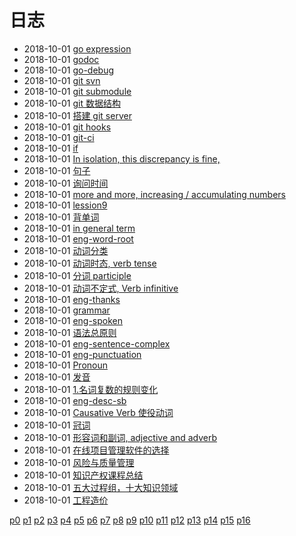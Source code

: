 # 日志
- 2018-10-01 [go expression](/b/go/go-expr) 
- 2018-10-01 [godoc](/b/go/go-doc) 
- 2018-10-01 [go-debug](/b/go/go-debug) 
- 2018-10-01 [git svn](/b/git/git-svn) 
- 2018-10-01 [git submodule](/b/git/git-submodule) 
- 2018-10-01 [git 数据结构](/b/git/git-struct) 
- 2018-10-01 [搭建 git server](/b/git/git-server) 
- 2018-10-01 [git hooks](/b/git/git-hooks) 
- 2018-10-01 [git-ci](/b/git/git-ci) 
- 2018-10-01 [if](/b/eng/s/s-if) 
- 2018-10-01 [In isolation, this discrepancy is fine,](/b/eng/s/hence) 
- 2018-10-01 [句子](/b/eng/s/either-or) 
- 2018-10-01 [询问时间](/b/eng/s-time) 
- 2018-10-01 [more and more, increasing / accumulating numbers](/b/eng/listen-4) 
- 2018-10-01 [lession9](/b/eng/lesson-9) 
- 2018-10-01 [背单词](/b/eng/eng-word) 
- 2018-10-01 [in general term](/b/eng/eng-word-test) 
- 2018-10-01 [eng-word-root](/b/eng/eng-word-root) 
- 2018-10-01 [动词分类](/b/eng/eng-verb) 
- 2018-10-01 [动词时态, verb tense](/b/eng/eng-verb-tense-taste) 
- 2018-10-01 [分词 participle](/b/eng/eng-verb-participle) 
- 2018-10-01 [动词不定式, Verb infinitive](/b/eng/eng-verb-infinitive) 
- 2018-10-01 [eng-thanks](/b/eng/eng-thanks) 
- 2018-10-01 [grammar](/b/eng/eng-start) 
- 2018-10-01 [eng-spoken](/b/eng/eng-spoken) 
- 2018-10-01 [语法总原则](/b/eng/eng-sentence) 
- 2018-10-01 [eng-sentence-complex](/b/eng/eng-sentence-complex) 
- 2018-10-01 [eng-punctuation](/b/eng/eng-punctuation) 
- 2018-10-01 [Pronoun](/b/eng/eng-pronoun) 
- 2018-10-01 [发音](/b/eng/eng-prononciation) 
- 2018-10-01 [1.名词复数的规则变化](/b/eng/eng-noun) 
- 2018-10-01 [eng-desc-sb](/b/eng/eng-desc-sb) 
- 2018-10-01 [Causative Verb 使役动词](/b/eng/eng-causative-verb) 
- 2018-10-01 [冠词](/b/eng/eng-article) 
- 2018-10-01 [形容词和副词, adjective and adverb](/b/eng/eng-adj-adverb) 
- 2018-10-01 [在线项目管理软件的选择](/b/em/em-software-select) 
- 2018-10-01 [风险与质量管理](/b/em/em-risk-quality) 
- 2018-10-01 [知识产权课程总结](/b/em/em-property-rights) 
- 2018-10-01 [五大过程组，十大知识领域](/b/em/em-project-management) 
- 2018-10-01 [工程造价](/b/em/em-price) 

 [p0](/b/index) [p1](/b/p/p1) [p2](/b/p/p2) [p3](/b/p/p3) [p4](/b/p/p4) [p5](/b/p/p5) [p6](/b/p/p6) [p7](/b/p/p7) [p8](/b/p/p8) [p9](/b/p/p9) [p10](/b/p/p10) [p11](/b/p/p11) [p12](/b/p/p12) [p13](/b/p/p13) [p14](/b/p/p14) [p15](/b/p/p15) [p16](/b/p/p16)